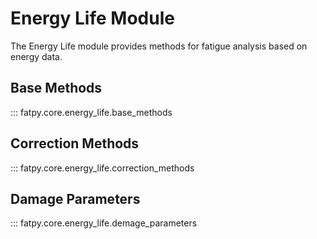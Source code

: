# Energy Life Module

The Energy Life module provides methods for fatigue analysis based on energy data.

## Base Methods

::: fatpy.core.energy_life.base_methods

## Correction Methods

::: fatpy.core.energy_life.correction_methods

## Damage Parameters

::: fatpy.core.energy_life.demage_parameters
